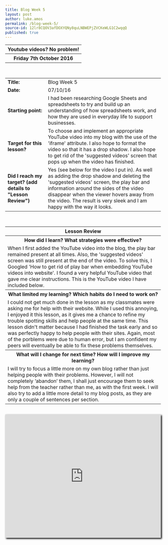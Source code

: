 ```yaml
---
title: Blog Week 5
layout: post
author: luke.amos
permalink: /blog-week-5/
source-id: 12lr8CQOV3afDOXYQNy8quLNBWEPjZVCKeWLG1C2wqqQ
published: true
---
```

<table class="title1">
<tr>
<th><strong>Youtube videos? No problem!</strong></th>
</tr>
<tr>
<th><strong>Friday 7th October 2016</strong></th>
</tr>
</table>
<br />

<table>
  <tr>
    <td><strong>Title:</strong></td>
    <td>Blog Week 5</td>
  </tr>
  <tr>
  <td><strong>Date:</strong></td>
    <td>07/10/16</td>
  </tr>
  <tr>
  <td><strong>Starting point:</strong></td>
    <td>I had been researching Google Sheets and spreadsheets to try and build up an understanding of how spreadsheets work, and how they are used in everyday life to support businesses. </td>
  </tr>
  <tr>
  <td><strong>Target for this lesson?</strong></td>
    <td>To choose and implement an appropriate YouTube video into my blog with the use of the 'iframe' attribute. I also hope to format the video so that it has a drop shadow. I also hope to get rid of the 'suggested videos' screen that pops up when the video has finished.</td>
  </tr>
  <tr>
    <td><strong>Did I reach my target? 
    (add details to "Lesson Review")</strong></td>
    <td>Yes (see below for the video I put in). As well as adding the drop shadow and deleting the 'suggested videos' screen, the play bar and information around the sides of the video disappear when the viewer hovers away from the video. The result is very sleek and I am happy with the way it looks. </td>
  </tr>
</table>
<br />

<table>
  <tr>
  <th><strong>Lesson Review</strong></th>
  </tr>
  <tr>
    <th><strong>How did I learn? What strategies were effective?</strong> </th>
  </tr>
  <tr>
    <td>When I first added the YouTube video into the blog, the play bar remained present at all times. Also, the 'suggested videos' screen was still present at the end of the video. To solve this, I Googled 'How to get rid of play bar when embedding YouTube videos into website'. I found a very helpful YouTube video that gave me clear instructions. This is the YouTube video I have included below. </td>
  </tr>
  <tr>
    <th><strong>What limited my learning? Which habits do I need to work on?</strong></th>
  </tr>
  <tr>
    <td>I could not get much done in the lesson as my classmates were asking me for help with their website. While I used this annoying, I enjoyed it this lesson, as it gives me a chance to refine my trouble spotting skills and help people at the same time. This lesson didn't matter because I had finished the task early and so was perfectly happy to help people with their sites. Again, most of the porblems were due to human error, but I am confident my peers will eventually be able to fix these problems themselves.</td>
  </tr>
  <tr>
    <th><strong>What will I change for next time? How will I improve my learning?</strong></th>
  </tr>
  <tr>
    <td>I will try to focus a little more on my own blog rather than just helping people with their problems. However, I will not completely ‘abandon’ them, I shall just encourage them to seek help from the teacher rather than me, as with the first week. I will also try to add a little more detail to my blog posts, as they are only a couple of sentences per section.</td>
  </tr>
</table>
<br />
<iframe width="100%" height="400px" style="box-shadow:3px 3px 5px #000" src="https://www.youtube.com/embed/rWl4y1-rdMw?rel=0;3&amp;autohide=1&amp;showinfo=0" frameborder="0" allowfullscreen></iframe>
<br />
